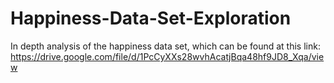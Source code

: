 # Happiness-Data-Set-Exploration
In depth analysis of the happiness data set, which can be found at this link: https://drive.google.com/file/d/1PcCyXXs28wvhAcatjBqa48hf9JD8_Xqa/view
